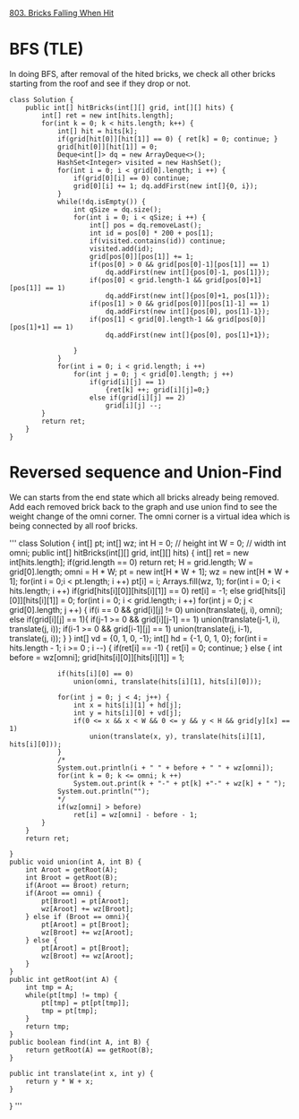 [803. Bricks Falling When Hit](https://leetcode.com/problems/bricks-falling-when-hit/)

# BFS (TLE)

In doing BFS, after removal of the hited bricks, we check all other bricks starting from the roof and see if they drop or not.
```
class Solution {
    public int[] hitBricks(int[][] grid, int[][] hits) {
        int[] ret = new int[hits.length];
        for(int k = 0; k < hits.length; k++) {
            int[] hit = hits[k];
            if(grid[hit[0]][hit[1]] == 0) { ret[k] = 0; continue; }
            grid[hit[0]][hit[1]] = 0;
            Deque<int[]> dq = new ArrayDeque<>();
            HashSet<Integer> visited = new HashSet();
            for(int i = 0; i < grid[0].length; i ++) { 
                if(grid[0][i] == 0) continue;
                grid[0][i] += 1; dq.addFirst(new int[]{0, i}); 
            }
            while(!dq.isEmpty()) {
                int qSize = dq.size();
                for(int i = 0; i < qSize; i ++) {
                    int[] pos = dq.removeLast();
                    int id = pos[0] * 200 + pos[1];
                    if(visited.contains(id)) continue;
                    visited.add(id);
                    grid[pos[0]][pos[1]] += 1;
                    if(pos[0] > 0 && grid[pos[0]-1][pos[1]] == 1)
                        dq.addFirst(new int[]{pos[0]-1, pos[1]});
                    if(pos[0] < grid.length-1 && grid[pos[0]+1][pos[1]] == 1) 
                        dq.addFirst(new int[]{pos[0]+1, pos[1]});
                    if(pos[1] > 0 && grid[pos[0]][pos[1]-1] == 1) 
                        dq.addFirst(new int[]{pos[0], pos[1]-1});
                    if(pos[1] < grid[0].length-1 && grid[pos[0]][pos[1]+1] == 1) 
                        dq.addFirst(new int[]{pos[0], pos[1]+1});
                    
                }
            }
            for(int i = 0; i < grid.length; i ++)
                for(int j = 0; j < grid[0].length; j ++)
                    if(grid[i][j] == 1) 
                        {ret[k] ++; grid[i][j]=0;}
                    else if(grid[i][j] == 2)
                        grid[i][j] --;
        }
        return ret;
    }
}
```

# Reversed sequence and Union-Find
We can starts from the end state which all bricks already being removed. Add each removed brick back to the graph and use union find to see the weight change of the omni corner. The omni corner is a virtual idea which is being connected by all roof bricks.

'''
class Solution {
    int[] pt;
    int[] wz;
    int H = 0; // height
    int W = 0; // width
    int omni;
    public int[] hitBricks(int[][] grid, int[][] hits) {
        int[] ret = new int[hits.length];
        if(grid.length == 0) return ret;
        H = grid.length;
        W = grid[0].length;
        omni = H * W;
        pt = new int[H * W + 1];
        wz = new int[H * W + 1];
        for(int i = 0;i < pt.length; i ++) pt[i] = i;
        Arrays.fill(wz, 1);
        for(int i = 0; i < hits.length; i ++)
            if(grid[hits[i][0]][hits[i][1]] == 0) 
                ret[i] = -1;
            else
                grid[hits[i][0]][hits[i][1]] = 0;
        for(int i = 0; i < grid.length; i ++)
            for(int j = 0; j < grid[0].length; j ++) {
                if(i == 0 && grid[i][j] != 0) union(translate(j, i), omni);
                else if(grid[i][j] == 1){
                    if(j-1 >= 0 && grid[i][j-1] == 1) union(translate(j-1, i),  translate(j, i));
                    if(i-1 >= 0 && grid[i-1][j] == 1) union(translate(j, i-1), translate(j, i));
                }
            }
        int[] vd = {0, 1, 0, -1};
        int[] hd = {-1, 0, 1, 0};
        for(int i = hits.length - 1; i >= 0 ; i --) {
            if(ret[i] == -1) {
                ret[i] = 0;
                continue;
            } else {
                int before = wz[omni];
                grid[hits[i][0]][hits[i][1]] = 1;

                if(hits[i][0] == 0)
                    union(omni, translate(hits[i][1], hits[i][0]));

                for(int j = 0; j < 4; j++) {
                    int x = hits[i][1] + hd[j];
                    int y = hits[i][0] + vd[j];
                    if(0 <= x && x < W && 0 <= y && y < H && grid[y][x] == 1)
                        union(translate(x, y), translate(hits[i][1], hits[i][0]));
                }
                /*
                System.out.println(i + " " + before + " " + wz[omni]);
                for(int k = 0; k <= omni; k ++) 
                    System.out.print(k + "-" + pt[k] +"-" + wz[k] + " ");
                System.out.println("");
                */
                if(wz[omni] > before)
                    ret[i] = wz[omni] - before - 1;
            }
        }
        return ret;
        
    }
    public void union(int A, int B) {
        int Aroot = getRoot(A);
        int Broot = getRoot(B);
        if(Aroot == Broot) return;
        if(Aroot == omni) {
            pt[Broot] = pt[Aroot];
            wz[Aroot] += wz[Broot];
        } else if (Broot == omni){
            pt[Aroot] = pt[Broot];
            wz[Broot] += wz[Aroot];
        } else {
            pt[Aroot] = pt[Broot];
            wz[Broot] += wz[Aroot];
        }
    }
    public int getRoot(int A) {
        int tmp = A;
        while(pt[tmp] != tmp) {
            pt[tmp] = pt[pt[tmp]];
            tmp = pt[tmp];
        }
        return tmp;
    }
    public boolean find(int A, int B) {
        return getRoot(A) == getRoot(B);
    }

    public int translate(int x, int y) {
        return y * W + x;
    }
}
'''
